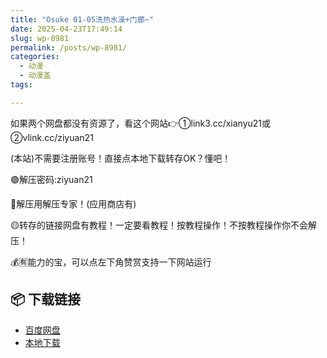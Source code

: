 ```yaml
---
title: "Osuke 01-05洗热水澡+门廊~"
date: 2025-04-23T17:49:14
slug: wp-8981
permalink: /posts/wp-8981/
categories:
  - 动漫
  - 动漫盖
tags:

---
```


如果两个网盘都没有资源了，看这个网站👉①link3.cc/xianyu21或②vlink.cc/ziyuan21

(本站)不需要注册账号！直接点本地下载转存OK？懂吧！

🟢解压密码:ziyuan21

🔵解压用解压专家！(应用商店有)

🟡转存的链接网盘有教程！一定要看教程！按教程操作！不按教程操作你不会解压！

💰🈶能力的宝，可以点左下角赞赏支持一下网站运行

## 📦 下载链接
- [百度网盘](https://blziyuan21.com/pay-download/8981?key=48935a14d4&down_id=0)
- [本地下载](https://blziyuan21.com/pay-download/8981?key=48935a14d4&down_id=1)

